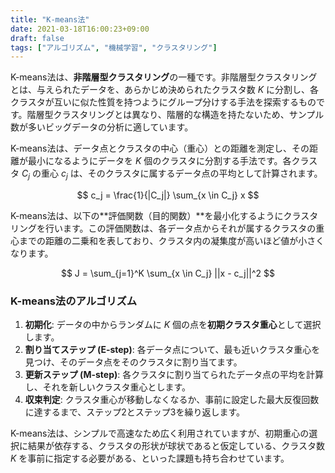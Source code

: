 ```yaml
---
title: "K-means法"
date: 2021-03-18T16:00:23+09:00
draft: false
tags: ["アルゴリズム", "機械学習", "クラスタリング"] 
---
```

<!--more-->
K-means法は、**非階層型クラスタリング**の一種です。非階層型クラスタリングとは、与えられたデータを、あらかじめ決められたクラスタ数 $K$ に分割し、各クラスタが互いに似た性質を持つようにグループ分けする手法を探索するものです。階層型クラスタリングとは異なり、階層的な構造を持たないため、サンプル数が多いビッグデータの分析に適しています。

K-means法は、データ点とクラスタの中心（重心）との距離を測定し、その距離が最小になるようにデータを $K$ 個のクラスタに分割する手法です。各クラスタ $C_j$ の重心 $c_j$ は、そのクラスタに属するデータ点の平均として計算されます。

$$ c_j = \frac{1}{|C_j|} \sum_{x \in C_j} x $$

K-means法は、以下の**評価関数（目的関数）**を最小化するようにクラスタリングを行います。この評価関数は、各データ点からそれが属するクラスタの重心までの距離の二乗和を表しており、クラスタ内の凝集度が高いほど値が小さくなります。

$$ J = \sum_{j=1}^K \sum_{x \in C_j} ||x - c_j||^2 $$

### K-means法のアルゴリズム

1.  **初期化**: データの中からランダムに $K$ 個の点を**初期クラスタ重心**として選択します。
2.  **割り当てステップ (E-step)**: 各データ点について、最も近いクラスタ重心を見つけ、そのデータ点をそのクラスタに割り当てます。
3.  **更新ステップ (M-step)**: 各クラスタに割り当てられたデータ点の平均を計算し、それを新しいクラスタ重心とします。
4.  **収束判定**: クラスタ重心が移動しなくなるか、事前に設定した最大反復回数に達するまで、ステップ2とステップ3を繰り返します。

K-means法は、シンプルで高速なため広く利用されていますが、初期重心の選択に結果が依存する、クラスタの形状が球状であると仮定している、クラスタ数 $K$ を事前に指定する必要がある、といった課題も持ち合わせています。
